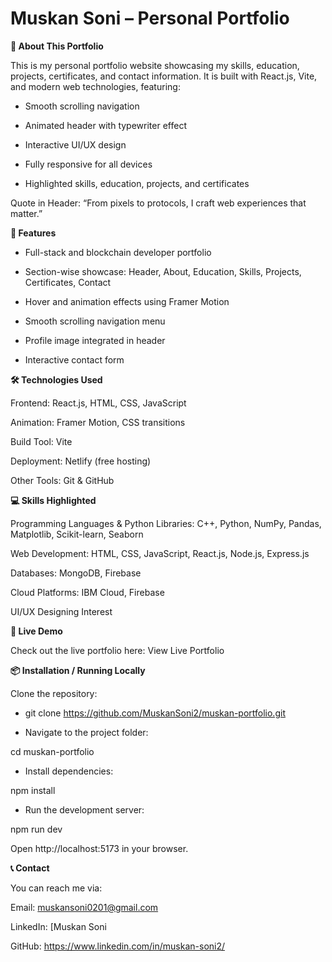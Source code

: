 # Muskan Soni – Personal Portfolio
**🌟 About This Portfolio**

 This is my personal portfolio website showcasing my skills, education, projects, certificates, and contact information.
It is built with React.js, Vite, and modern web technologies, featuring:

* Smooth scrolling navigation

* Animated header with typewriter effect

* Interactive UI/UX design

* Fully responsive for all devices

* Highlighted skills, education, projects, and certificates

Quote in Header: “From pixels to protocols, I craft web experiences that matter.”

**🎨 Features**

* Full-stack and blockchain developer portfolio

* Section-wise showcase: Header, About, Education, Skills, Projects, Certificates, Contact

* Hover and animation effects using Framer Motion

* Smooth scrolling navigation menu

* Profile image integrated in header

* Interactive contact form

**🛠 Technologies Used**

Frontend: React.js, HTML, CSS, JavaScript

Animation: Framer Motion, CSS transitions

Build Tool: Vite

Deployment: Netlify (free hosting)

Other Tools: Git & GitHub

**💻 Skills Highlighted**

Programming Languages & Python Libraries: C++, Python, NumPy, Pandas, Matplotlib, Scikit-learn, Seaborn

Web Development: HTML, CSS, JavaScript, React.js, Node.js, Express.js

Databases: MongoDB, Firebase

Cloud Platforms: IBM Cloud, Firebase

UI/UX Designing Interest

**🚀 Live Demo**

Check out the live portfolio here:
View Live Portfolio

**📦 Installation / Running Locally**

Clone the repository:

* git clone https://github.com/MuskanSoni2/muskan-portfolio.git


* Navigate to the project folder:

cd muskan-portfolio


* Install dependencies:

npm install


* Run the development server:

npm run dev


Open http://localhost:5173
 in your browser.

**📞 Contact**

You can reach me via:

Email: muskansoni0201@gmail.com

LinkedIn: [Muskan Soni

GitHub: https://www.linkedin.com/in/muskan-soni2/
